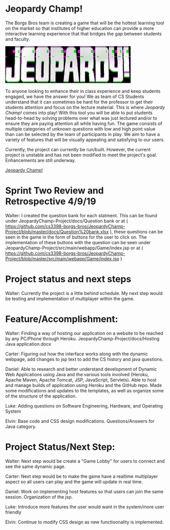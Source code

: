 # Jeopardy Champ! 

The Borgs Bros team is creating a game that will be the hottest learning tool on the market so that institutes of higher education can provide a more interactive learning experience that that bridges the gap between students and faculty.

![Logo](https://github.com/cs3398-borgs-bros/JeopardyChamp-Project/blob/master/download.png)

To anyone looking to enhance their in class experience and keep students engaged, we have the answer for you! We as team of CS Students understand that it can sometimes be hard for the professor to get their students attention and focus on the lecture material. This is where *Jeopardy Champ!* comes into play! With this tool you will be able to put students head-to-head by solving problems over what was just lectured and/or to ensure they are paying attention all while having fun. The game consists of multiple categories of unknown questions with low and high point value than can be selected by the team of participants in play. We aim to have a variety of features that will be visually appealing and satisfying to our users.

Currently, the project can currently be run/built. However, the current project is unstable and has not been modified to meet the project's goal. Enhancements are still underway.

[Jeopardy Champ!](https://jeopardy-champ.herokuapp.com/)

# Sprint Two Review and Retrospective 4/9/19
Walter: I created the question bank for each statment. This can be found under JeopardyChamp-Project/docs/Question bank or at ( https://github.com/cs3398-borgs-bros/JeopardyChamp-Project/blob/master/docs/Question%20bank.xlsx ), these questions can be seen in the game in the form of buttons for the user to click on. The implementation of these buttons with the question can be seen under JeopardyChamp-Project/src/main/webapp/Game/index.jsp or at ( https://github.com/cs3398-borgs-bros/JeopardyChamp-Project/blob/master/src/main/webapp/Game/index.jsp )

# Project status and next steps
Walter: Currently the project is a little behind schedule. My next step would be testing and implementation of multiplayer within the game.


# Feature/Accomplishment:
Walter: Finding a way of hosting our application on a website to be reached by any PC/Phone through Heroku. JeopardyChamp-Project/docs/Hosting Java application.docx

Carter: Figuring out how the interface works along with the dynamic webpage, add changes to jsp text to add the CS history and java
questions. 

Daniel: Able to research and better understand development of Dynamic Web Applications using Java and the various tools involved (Heroku, Apache Maven, Apache Tomcat, JSP, JavaScript, Servlets). Able to host and manage builds of application using Heroku and the GitHub repo. Made some modifications and updates to the templates, as well as organize some of the structure of the application.

Luke: Adding questions on Software Engineering, Hardware, and Operating System

Elvin: Base code and CSS design modifications. Questions/Answers for Java category.

# Project Status/Next Step:
Walter: Next step would be create a "Game Lobby" for users to connect and see the same dynamic page.

Carter: Next step would be to make the game have a realtime multiplayer aspect so all users can play and the game will update in real time. 

Daniel: Work on implementing host features so that users can join the same session. Organization of the jsp.

Luke: Introduce more features the user would want in the system/more user friendly

Elvin: Continue to modify CSS design as new functioonality is implemented.


